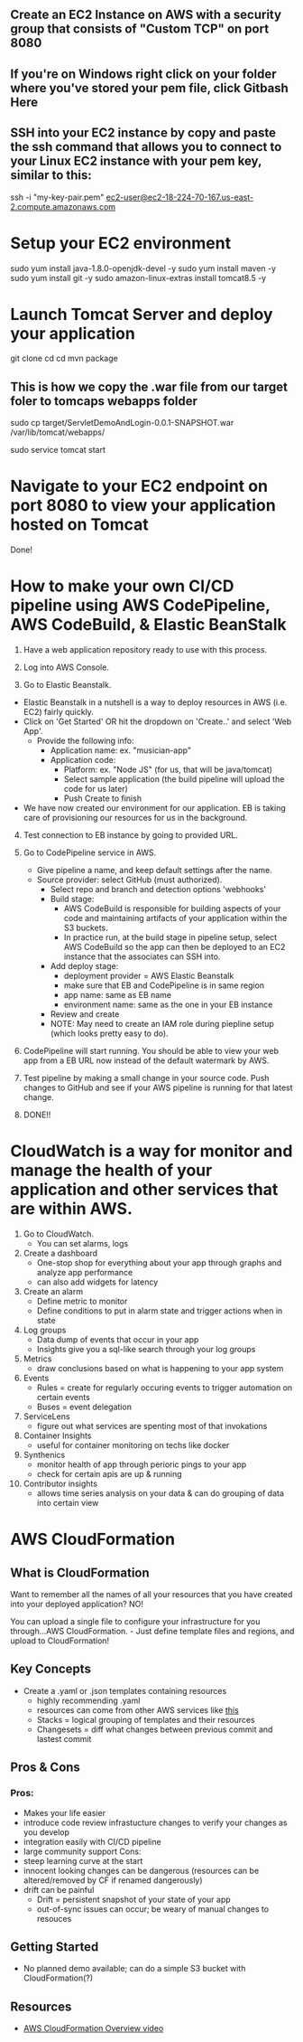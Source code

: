 ## Create an EC2 Instance on AWS with a security group that consists of "Custom TCP" on port 8080

## If you're on Windows right click on your folder where you've stored your pem file, click Gitbash Here
## SSH into your EC2 instance by copy and paste the ssh command that allows you to connect to your Linux EC2 instance with your pem key, similar to this:
ssh -i "my-key-pair.pem" ec2-user@ec2-18-224-70-167.us-east-2.compute.amazonaws.com

# Setup your EC2 environment
sudo yum install java-1.8.0-openjdk-devel -y
sudo yum install maven -y
sudo yum install git -y
sudo amazon-linux-extras install tomcat8.5 -y

# Launch Tomcat Server and deploy your application
git clone <your repo>
cd <your repo>
cd <your app>
mvn package
## This is how we copy the .war file from our target foler to tomcaps webapps folder
sudo cp target/ServletDemoAndLogin-0.0.1-SNAPSHOT.war /var/lib/tomcat/webapps/

sudo service tomcat start

# Navigate to your EC2 endpoint on port 8080 to view your application hosted on Tomcat

Done!

# How to make your own CI/CD pipeline using AWS CodePipeline, AWS CodeBuild, & Elastic BeanStalk
1. Have a web application repository ready to use with this process.

2. Log into AWS Console.

3. Go to Elastic Beanstalk.
- Elastic Beanstalk in a nutshell is a way to deploy resources in AWS (i.e. EC2) fairly quickly.
- Click on 'Get Started' OR hit the dropdown on 'Create..' and select 'Web App'.
    - Provide the following info:
        - Application name: ex. "musician-app"
        - Application code:
            - Platform: ex. "Node JS" (for us, that will be java/tomcat)
            - Select sample application (the build pipeline will upload the code for us later)
            - Push Create to finish
- We have now created our environment for our application. EB is taking care of provisioning our resources for us in the background.

4. Test connection to EB instance by going to provided URL.

5. Go to CodePipeline service in AWS.
    - Give pipeline a name, and keep default settings after the name.
    - Source provider: select GitHub (must authorized).
        - Select repo and branch and detection options 'webhooks'
        - Build stage:
            - AWS CodeBuild is responsible for building aspects of your code and maintaining artifacts of your application within the S3 buckets.
            - In practice run, at the build stage in pipeline setup, select AWS CodeBuild so the app can then be deployed to an EC2 instance that the associates can SSH into.
        - Add deploy stage:
            - deployment provider = AWS Elastic Beanstalk
            - make sure that EB and CodePipeline is in same region
            - app name: same as EB name
            - environment name: same as the one in your EB instance
        - Review and create
        - NOTE: May need to create an IAM role during piepline setup (which looks pretty easy to do).

6. CodePipeline will start running. You should be able to view your web app from a EB URL now instead of the default watermark by AWS.

7. Test pipeline by making a small change in your source code. Push changes to GitHub and see if your AWS pipeline is running for that latest change.

8. DONE!! 

# CloudWatch is a way for monitor and manage the health of your application and other services that are within AWS.
1. Go to CloudWatch.
    - You can set alarms, logs
2. Create a dashboard
    - One-stop shop for everything about your app through graphs and analyze app performance
    - can also add widgets for latency
3. Create an alarm
    - Define metric to monitor
    - Define conditions to put in alarm state and trigger actions when in state
4. Log groups
    - Data dump of events that occur in your app
    - Insights give you a sql-like search through your log groups
5. Metrics
    - draw conclusions based on what is happening to your app system
6. Events
    - Rules = create for regularly occuring events to trigger automation on certain events
    - Buses = event delegation
7. ServiceLens
    - figure out what services are spenting most of that invokations
8. Container Insights
    - useful for container monitoring on techs like docker
9. Synthenics
    - monitor health of app through perioric pings to your app
    - check for certain apis are up & running
10. Contributor insights
    - allows time series analysis on your data & can do grouping of data into certain view

# AWS CloudFormation
## What is CloudFormation
Want to remember all the names of all your resources that you have created into your deployed application? NO!

You can upload a single file to configure your infrastructure for you through...AWS CloudFormation.
    - Just define template files and regions, and upload to CloudFormation!
## Key Concepts
- Create a .yaml or .json templates containing resources
    - highly recommending .yaml
    - resources can come from other AWS services like [this](https://user-images.githubusercontent.com/2091382/55330598-6be05100-545f-11e9-9bef-a1f9b6b89b86.png)
    - Stacks = logical grouping of templates and their resources
    - Changesets = diff what changes between previous commit and lastest commit
## Pros & Cons
### Pros:
- Makes your life easier
- introduce code review infrastucture changes to verify your changes as you develop
- integration easily with CI/CD pipeline
- large community support
Cons:
- steep learning curve at the start
- innocent looking changes can be dangerous (resources can be altered/removed by CF if renamed dangerously)
- drift can be painful 
    - Drift = persistent snapshot of your state of your app
    - out-of-sync issues can occur; be weary of manual changes to resouces
## Getting Started
- No planned demo available; can do a simple S3 bucket with CloudFormation(?)
## Resources
- [AWS CloudFormation Overview video](https://www.youtube.com/watch?v=0Sh9OySCyb4)